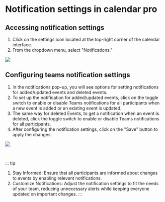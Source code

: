 # Notification settings in calendar pro

## Accessing notification settings

1. Click on the settings icon located at the top-right corner of the calendar interface.
2. From the dropdown menu, select "Notifications."

<div class="intercom-container"><img src="/assets/img/teams-pro/notifications.png"></div><p class="no-margin"></p>

## Configuring teams notification settings

1. In the notifications pop-up, you will see options for setting notifications for added/updated events and deleted events.
2. To set up the notification for added/updated events, click on the toggle switch to enable or disable Teams notifications for all participants when a new event is added or an existing event is updated.
3. The same way for deleted Events, to get a notification when an event is deleted, click the toggle switch to enable or disable Teams notifications for all participants.
4. After configuring the notification settings, click on the "Save" button to apply the changes.


<div class="intercom-container"><img src="/assets/img/teams-pro/notifications-settings.png"></div><p class="no-margin"></p>

<br>

::: tip
1. Stay Informed: Ensure that all participants are informed about changes to events by enabling relevant notifications.
2. Customize Notifications: Adjust the notification settings to fit the needs of your team, reducing unnecessary alerts while keeping everyone updated on important changes.
:::

<Hubspot />
<Clarity />
<GoogleAnalytics />